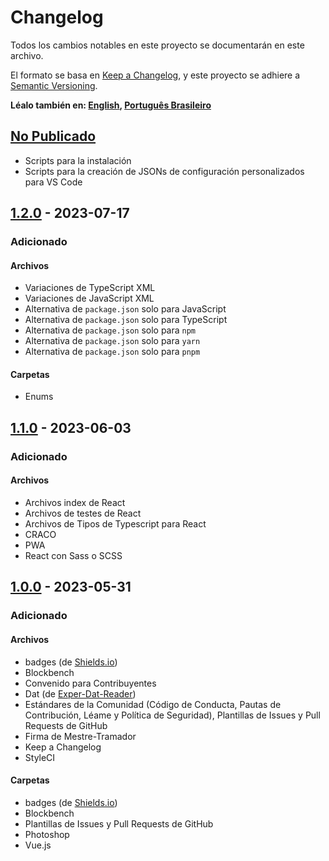# Changelog

Todos los cambios notables en este proyecto se documentarán en este archivo.

El formato se basa en [Keep a Changelog], y este proyecto se adhiere a [Semantic
Versioning].

**Léalo también en: [English], [Português Brasileiro]**

## [No Publicado]

- Scripts para la instalación
- Scripts para la creación de JSONs de configuración personalizados para VS Code

## [1.2.0] - 2023-07-17

### Adicionado

#### Archivos

- Variaciones de TypeScript XML
- Variaciones de JavaScript XML
- Alternativa de `package.json` solo para JavaScript
- Alternativa de `package.json` solo para TypeScript
- Alternativa de `package.json` solo para `npm`
- Alternativa de `package.json` solo para `yarn`
- Alternativa de `package.json` solo para `pnpm`

#### Carpetas

- Enums

## [1.1.0] - 2023-06-03

### Adicionado

#### Archivos

- Archivos index de React
- Archivos de testes de React
- Archivos de Tipos de Typescript para React
- CRACO
- PWA
- React con Sass o SCSS

## [1.0.0] - 2023-05-31

### Adicionado

#### Archivos

- badges (de [Shields.io])
- Blockbench
- Convenido para Contribuyentes
- Dat (de [Exper-Dat-Reader])
- Estándares de la Comunidad (Código de Conducta, Pautas de Contribución, Léame
  y Política de Seguridad), Plantillas de Issues y Pull Requests de GitHub
- Firma de Mestre-Tramador
- Keep a Changelog
- StyleCI

#### Carpetas

- badges (de [Shields.io])
- Blockbench
- Plantillas de Issues y Pull Requests de GitHub
- Photoshop
- Vue.js

[Keep a Changelog]: https://keepachangelog.com/en/1.1.0/
[Semantic Versioning]: https://semver.org/spec/v2.0.0.html
[English]: CHANGELOG.md
[Português Brasileiro]: CHANGELOG.PT-BR.md
[No Publicado]: https://github.com/Mestre-Tramador/Mestre-Tramador-VSCode-Icons/compare/v1.2.0...HEAD
[1.2.0]: https://github.com/Mestre-Tramador/Mestre-Tramador-VSCode-Icons/compare/v1.1.0...v1.2.0
[1.1.0]: https://github.com/Mestre-Tramador/Mestre-Tramador-VSCode-Icons/compare/v1.0.0...v1.1.0
[1.0.0]: https://github.com/Mestre-Tramador/Mestre-Tramador-VSCode-Icons/releases/tag/v1.0.0
[Shields.io]: https://github.com/badges
[Exper-Dat-Reader]: https://github.com/Mestre-Tramador/Exper-Dat-Reader
